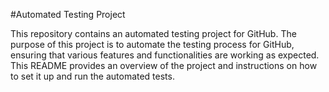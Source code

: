 #Automated Testing Project

This repository contains an automated testing project for GitHub. The purpose of this project is to automate the testing process for GitHub, ensuring that various features and functionalities are working as expected. This README provides an overview of the project and instructions on how to set it up and run the automated tests.
